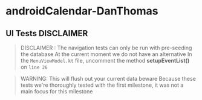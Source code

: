 # androidCalendar-DanThomas

## UI Tests DISCLAIMER

> DISCLAIMER : The navigation tests can only be run with pre-seeding the database
> At the current moment we do not have an alternative
> In the `MenuViewModel.kt` file, uncomment the method **setupEventList()** on `line 26`

> WARNING: This will flush out your current data beware
> Because these tests we're thoroughly tested with the first milestone, it was not
> a main focus for this milestone
